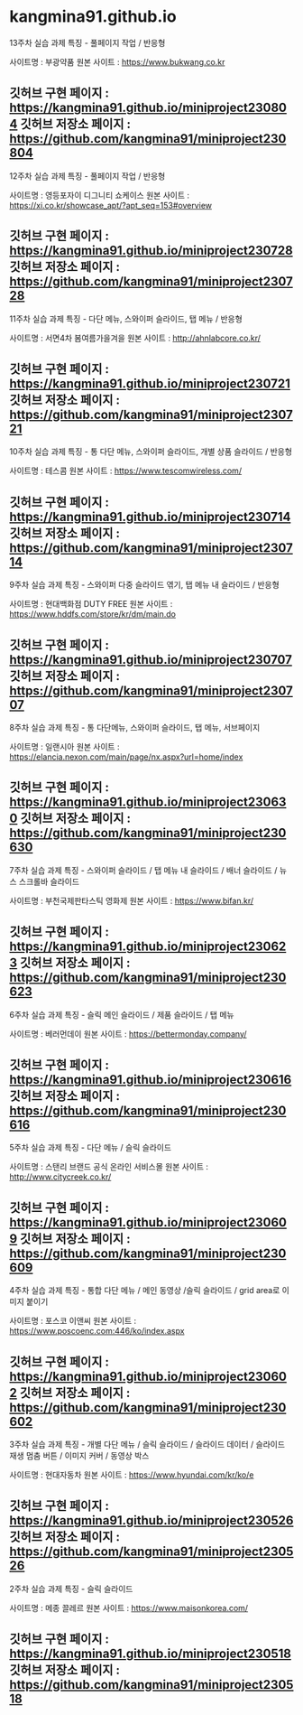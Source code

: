 # kangmina91.github.io


13주차 실습 과제 
특징 - 풀페이지 작업 / 반응형

사이트명 : 부광약품
원본 사이트 : https://www.bukwang.co.kr

깃허브 구현 페이지 : https://kangmina91.github.io/miniproject230804
깃허브 저장소 페이지 : https://github.com/kangmina91/miniproject230804
-------------------------------------------------------------------------------------------
12주차 실습 과제 
특징 - 풀페이지 작업 / 반응형

사이트명 : 영등포자이 디그니티 쇼케이스
원본 사이트 : https://xi.co.kr/showcase_apt/?apt_seq=153#overview

깃허브 구현 페이지 : https://kangmina91.github.io/miniproject230728
깃허브 저장소 페이지 : https://github.com/kangmina91/miniproject230728
-------------------------------------------------------------------------------------------
11주차 실습 과제
특징 - 다단 메뉴, 스와이퍼 슬라이드, 탭 메뉴 / 반응형

사이트명 : 서면4차 봄여름가을겨을
원본 사이트 : http://ahnlabcore.co.kr/

깃허브 구현 페이지 : https://kangmina91.github.io/miniproject230721
깃허브 저장소 페이지 : https://github.com/kangmina91/miniproject230721
-------------------------------------------------------------------------------------------
10주차 실습 과제
특징 - 통 다단 메뉴, 스와이퍼 슬라이드, 개별 상품 슬라이드 / 반응형

사이트명 : 테스콤
원본 사이트 : https://www.tescomwireless.com/

깃허브 구현 페이지 : https://kangmina91.github.io/miniproject230714
깃허브 저장소 페이지 : https://github.com/kangmina91/miniproject230714
-------------------------------------------------------------------------------------------
9주차 실습 과제
특징 - 스와이퍼 다중 슬라이드 엮기, 탭 메뉴 내 슬라이드 / 반응형

사이트명 : 현대백화점 DUTY FREE
원본 사이트 : https://www.hddfs.com/store/kr/dm/main.do

깃허브 구현 페이지 : https://kangmina91.github.io/miniproject230707
깃허브 저장소 페이지 : https://github.com/kangmina91/miniproject230707
-------------------------------------------------------------------------------------------
8주차 실습 과제
특징 - 통 다단메뉴, 스와이퍼 슬라이드, 탭 메뉴, 서브페이지

사이트명 : 일랜시아
원본 사이트 : https://elancia.nexon.com/main/page/nx.aspx?url=home/index

깃허브 구현 페이지 : https://kangmina91.github.io/miniproject230630
깃허브 저장소 페이지 : https://github.com/kangmina91/miniproject230630
-------------------------------------------------------------------------------------------
7주차 실습 과제
특징 - 스와이퍼 슬라이드 / 탭 메뉴 내 슬라이드 / 배너 슬라이드 / 뉴스 스크롤바 슬라이드 

사이트명 : 부천국제판타스틱 영화제
원본 사이트 : https://www.bifan.kr/

깃허브 구현 페이지 : https://kangmina91.github.io/miniproject230623
깃허브 저장소 페이지 : https://github.com/kangmina91/miniproject230623
-------------------------------------------------------------------------------------------
6주차 실습 과제
특징 - 슬릭 메인 슬라이드 / 제품 슬라이드 / 탭 메뉴

사이트명 : 베러먼데이 
원본 사이트 : https://bettermonday.company/

깃허브 구현 페이지 : https://kangmina91.github.io/miniproject230616
깃허브 저장소 페이지 : https://github.com/kangmina91/miniproject230616
-------------------------------------------------------------------------------------------
5주차 실습 과제
특징 - 다단 메뉴 / 슬릭 슬라이드 

사이트명 : 스탠리 브랜드 공식 온라인 서비스몰
원본 사이트 : http://www.citycreek.co.kr/

깃허브 구현 페이지 : https://kangmina91.github.io/miniproject230609
깃허브 저장소 페이지 : https://github.com/kangmina91/miniproject230609
-------------------------------------------------------------------------------------------
4주차 실습 과제
특징 - 통합 다단 메뉴 / 메인 동영상 /슬릭 슬라이드 / grid area로 이미지 붙이기

사이트명 : 포스코 이앤씨
원본 사이트 : https://www.poscoenc.com:446/ko/index.aspx

깃허브 구현 페이지 : https://kangmina91.github.io/miniproject230602
깃허브 저장소 페이지 : https://github.com/kangmina91/miniproject230602
-------------------------------------------------------------------------------------------
3주차 실습 과제
특징 - 개별 다단 메뉴  / 슬릭 슬라이드 / 슬라이드 데이터 / 슬라이드 재생 멈춤 버튼  / 이미지 커버 / 동영상 박스

사이트명 : 현대자동차
원본 사이트 : https://www.hyundai.com/kr/ko/e

깃허브 구현 페이지 : https://kangmina91.github.io/miniproject230526
깃허브 저장소 페이지 : https://github.com/kangmina91/miniproject230526
-------------------------------------------------------------------------------------------
2주차 실습 과제
특징 - 슬릭 슬라이드 

사이트명 : 메종 끌레르
원본 사이트 : https://www.maisonkorea.com/

깃허브 구현 페이지 : https://kangmina91.github.io/miniproject230518
깃허브 저장소 페이지 : https://github.com/kangmina91/miniproject230518
-------------------------------------------------------------------------------------------
